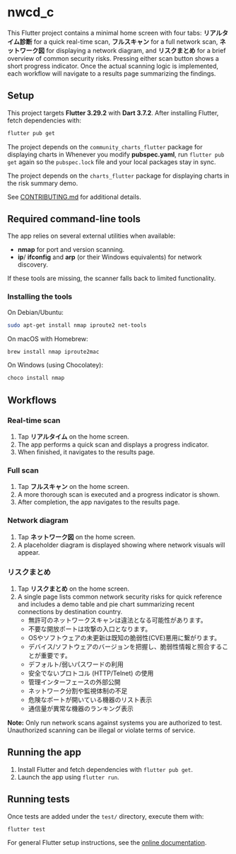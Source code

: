 # nwcd_c

This Flutter project contains a minimal home screen with four tabs:
**リアルタイム診断** for a quick real-time scan, **フルスキャン** for a full
network scan, **ネットワーク図** for displaying a network diagram, and
**リスクまとめ** for a brief overview of common security risks.
Pressing either scan button shows a short progress indicator. Once the
actual scanning logic is implemented, each workflow will navigate to a results
page summarizing the findings.

## Setup

This project targets **Flutter 3.29.2** with **Dart 3.7.2**. After installing
Flutter, fetch dependencies with:

```bash
flutter pub get
```

The project depends on the `community_charts_flutter` package for displaying charts in
Whenever you modify **pubspec.yaml**, run `flutter pub get` again so the
`pubspec.lock` file and your local packages stay in sync.

The project depends on the `charts_flutter` package for displaying charts in
the risk summary demo.

See [CONTRIBUTING.md](CONTRIBUTING.md) for additional details.

## Required command-line tools

The app relies on several external utilities when available:

- **nmap** for port and version scanning.
- **ip**/ **ifconfig** and **arp** (or their Windows equivalents) for network discovery.

If these tools are missing, the scanner falls back to limited functionality.

### Installing the tools

On Debian/Ubuntu:

```bash
sudo apt-get install nmap iproute2 net-tools
```

On macOS with Homebrew:

```bash
brew install nmap iproute2mac
```

On Windows (using Chocolatey):

```powershell
choco install nmap
```

## Workflows

### Real-time scan
1. Tap **リアルタイム** on the home screen.
2. The app performs a quick scan and displays a progress indicator.
3. When finished, it navigates to the results page.

### Full scan
1. Tap **フルスキャン** on the home screen.
2. A more thorough scan is executed and a progress indicator is shown.
3. After completion, the app navigates to the results page.

### Network diagram
1. Tap **ネットワーク図** on the home screen.
2. A placeholder diagram is displayed showing where network visuals will appear.

### リスクまとめ
1. Tap **リスクまとめ** on the home screen.
2. A single page lists common network security risks for quick reference and
   includes a demo table and pie chart summarizing recent connections by
   destination country.
   - 無許可のネットワークスキャンは違法となる可能性があります。
   - 不要な開放ポートは攻撃の入口となります。
   - OSやソフトウェアの未更新は既知の脆弱性(CVE)悪用に繋がります。
   - デバイス/ソフトウェアのバージョンを把握し、脆弱性情報と照合することが重要です。
   - デフォルト/弱いパスワードの利用
   - 安全でないプロトコル (HTTP/Telnet) の使用
   - 管理インターフェースの外部公開
   - ネットワーク分割や監視体制の不足
   - 危険なポートが開いている機器のリスト表示
   - 通信量が異常な機器のランキング表示

**Note:** Only run network scans against systems you are authorized to test.
Unauthorized scanning can be illegal or violate terms of service.

## Running the app
1. Install Flutter and fetch dependencies with `flutter pub get`.
2. Launch the app using `flutter run`.

## Running tests
Once tests are added under the `test/` directory, execute them with:

```bash
flutter test
```

For general Flutter setup instructions, see the [online documentation](https://docs.flutter.dev/).
